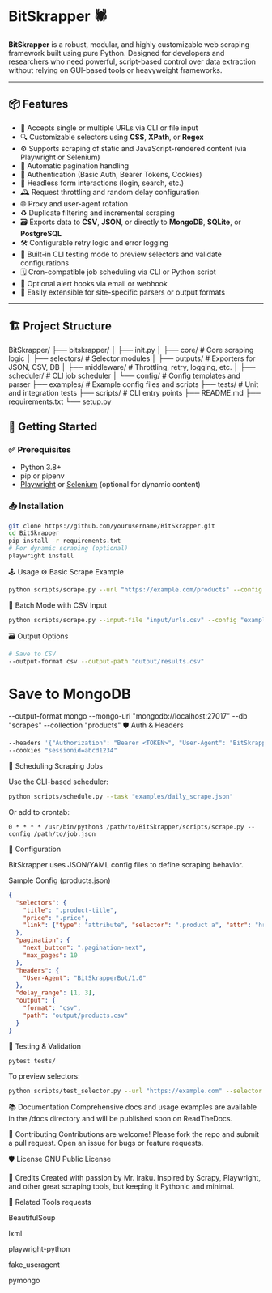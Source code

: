 # BitSkrapper 🕷️
**BitSkrapper** is a robust, modular, and highly customizable web scraping framework built using pure Python. Designed for developers and researchers who need powerful, script-based control over data extraction without relying on GUI-based tools or heavyweight frameworks.

---

## 📦 Features

- 🔗 Accepts single or multiple URLs via CLI or file input
- 🔍 Customizable selectors using **CSS**, **XPath**, or **Regex**
- ⚙️ Supports scraping of static and JavaScript-rendered content (via Playwright or Selenium)
- 🔄 Automatic pagination handling
- 🔐 Authentication (Basic Auth, Bearer Tokens, Cookies)
- 🧠 Headless form interactions (login, search, etc.)
- 🕰️ Request throttling and random delay configuration
- 🌐 Proxy and user-agent rotation
- ♻️ Duplicate filtering and incremental scraping
- 🗃️ Exports data to **CSV**, **JSON**, or directly to **MongoDB**, **SQLite**, or **PostgreSQL**
- 🛠️ Configurable retry logic and error logging
- 🧪 Built-in CLI testing mode to preview selectors and validate configurations
- 🗓️ Cron-compatible job scheduling via CLI or Python script
- 🔔 Optional alert hooks via email or webhook
- 🧩 Easily extensible for site-specific parsers or output formats

---

## 🏗️ Project Structure

BitSkrapper/
├── bitskrapper/
│ ├── init.py
│ ├── core/ # Core scraping logic
│ ├── selectors/ # Selector modules
│ ├── outputs/ # Exporters for JSON, CSV, DB
│ ├── middleware/ # Throttling, retry, logging, etc.
│ ├── scheduler/ # CLI job scheduler
│ └── config/ # Config templates and parser
├── examples/ # Example config files and scripts
├── tests/ # Unit and integration tests
├── scripts/ # CLI entry points
├── README.md
├── requirements.txt
└── setup.py

## 🚀 Getting Started

### ✅ Prerequisites

- Python 3.8+
- pip or pipenv
- [Playwright](https://playwright.dev/python/) or [Selenium](https://www.selenium.dev/) (optional for dynamic content)

### 📥 Installation

```bash
git clone https://github.com/yourusername/BitSkrapper.git
cd BitSkrapper
pip install -r requirements.txt
# For dynamic scraping (optional)
playwright install
```

🕹️ Usage
⚙️ Basic Scrape Example

```bash
python scripts/scrape.py --url "https://example.com/products" --config "examples/products.json"
```

📁 Batch Mode with CSV Input
```bash
python scripts/scrape.py --input-file "input/urls.csv" --config "examples/article_config.json"
```

🗃️ Output Options
```bash
# Save to CSV
--output-format csv --output-path "output/results.csv"
```

# Save to MongoDB
--output-format mongo --mongo-uri "mongodb://localhost:27017" --db "scrapes" --collection "products"
🛡️ Auth & Headers
```bash
--headers '{"Authorization": "Bearer <TOKEN>", "User-Agent": "BitSkrapper/1.0"}'
--cookies "sessionid=abcd1234"
```

🔄 Scheduling Scraping Jobs

Use the CLI-based scheduler:

```bash
python scripts/schedule.py --task "examples/daily_scrape.json"
```

Or add to crontab:

```cron
0 * * * * /usr/bin/python3 /path/to/BitSkrapper/scripts/scrape.py --config /path/to/job.json
```

🔧 Configuration

BitSkrapper uses JSON/YAML config files to define scraping behavior.

Sample Config (products.json)
```json
{
  "selectors": {
    "title": ".product-title",
    "price": ".price",
    "link": {"type": "attribute", "selector": ".product a", "attr": "href"}
  },
  "pagination": {
    "next_button": ".pagination-next",
    "max_pages": 10
  },
  "headers": {
    "User-Agent": "BitSkrapperBot/1.0"
  },
  "delay_range": [1, 3],
  "output": {
    "format": "csv",
    "path": "output/products.csv"
  }
}
```


🧪 Testing & Validation
```bash
pytest tests/
```

To preview selectors:

```bash
python scripts/test_selector.py --url "https://example.com" --selector ".item-title"
```

📚 Documentation
Comprehensive docs and usage examples are available in the /docs directory and will be published soon on ReadTheDocs.

🤝 Contributing
Contributions are welcome! Please fork the repo and submit a pull request. Open an issue for bugs or feature requests.

🛡️ License
GNU Public License

🧠 Credits
Created with passion by Mr. Iraku. Inspired by Scrapy, Playwright, and other great scraping tools, but keeping it Pythonic and minimal.

🔗 Related Tools
requests

BeautifulSoup

lxml

playwright-python

fake_useragent

pymongo
